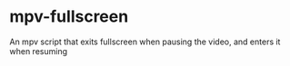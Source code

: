 # mpv-fullscreen
An mpv script that exits fullscreen when pausing the video, and enters it when resuming
